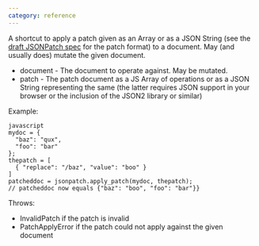 ```yaml
---
category: reference
---
```


A shortcut to apply a patch given as an Array or as a JSON String (see the [draft JSONPatch spec][#jsonpatch] for the patch format) to a document. May (and usually does)  mutate the given document.

   * document - The document to operate against. May be mutated.
   * patch - The patch document as a JS Array of operations or as a JSON String representing the same (the latter requires JSON support in your browser or the inclusion of the JSON2 library or similar)

Example:

    javascript
    mydoc = {
      "baz": "qux",
      "foo": "bar"
    };
    thepatch = [
      { "replace": "/baz", "value": "boo" }
    ]
    patcheddoc = jsonpatch.apply_patch(mydoc, thepatch);
    // patcheddoc now equals {"baz": "boo", "foo": "bar"}}


[#jsonpatch]: http://tools.ietf.org/html/draft-pbryan-json-patch-01

Throws:

   * InvalidPatch if the patch is invalid
   * PatchApplyError if the patch could not apply against the given document

